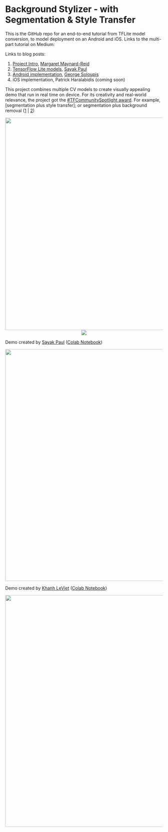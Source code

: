 # Background Stylizer - with Segmentation & Style Transfer

This is the GitHub repo for an end-to-end tutorial from TFLite model conversion, to model deployment on an Android and iOS. 
Links to the multi-part tutorial on Medium:

Links to blog posts:
1. [Project Intro](https://medium.com/@margaretmz/image-background-stylizer-part-1-project-intro-d68c4547e7e3), [Margaret Maynard-Reid](https://twitter.com/margaretmz)
2. [TensorFlow Lite models](https://medium.com/@spsayakpaul/e614af91944d), [Sayak Paul](https://twitter.com/RisingSayak)
3. [Android implementation](https://farmaker47.medium.com/android-part-of-create-artistic-effect-by-stylizing-an-image-segment-2a646da2d39a), [George Soloupis](https://www.linkedin.com/in/george-soloupis/)
4. iOS implementation, Patrick Haralabidis (coming soon)

This project combines multiple CV models to create visually appealing demo that run in real time on device. For its creativity and real-world relevance, the project got the [#TFCommunitySpotlight award](https://twitter.com/TensorFlow/status/1351590466068783105).
For example, [segmentation plus style transfer]; or segmentation plus background removal ([1](https://ai.googleblog.com/2018/03/mobile-real-time-video-segmentation.html) | [2](https://twitter.com/jason_mayes/status/1229547600895823873))

<p align="center">
 <img src="images/segmentation.png" width='680'/>
 <img src="images/style_transfer.gif" />
</p>

Demo created by [Sayak Paul](https://github.com/sayakpaul) ([Colab Notebook](https://colab.research.google.com/github/sayakpaul/Adventures-in-TensorFlow-Lite/blob/master/Semantic_Segmentation_%2B_Background_Removal_%2B_Style_Transfer.ipynb))
<p align="center">
 <img src="images/sayak_demo.png" width='742'/>
</p>

Demo created by [Khanh LeViet](https://github.com/khanhlvg) ([Colab Notebook](https://colab.research.google.com/drive/1KZpmuwBfLZM_0mzUyX2W-xcNq26jCNtn))
<p align="center">
 <img src="images/khanh_demo.png" width='742'/>
</p>
